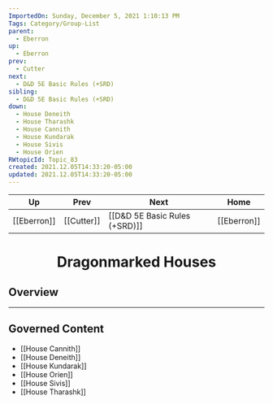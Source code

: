 ```yaml
---
ImportedOn: Sunday, December 5, 2021 1:10:13 PM
Tags: Category/Group-List
parent:
  - Eberron
up:
  - Eberron
prev:
  - Cutter
next:
  - D&D 5E Basic Rules (+SRD)
sibling:
  - D&D 5E Basic Rules (+SRD)
down:
  - House Deneith
  - House Tharashk
  - House Cannith
  - House Kundarak
  - House Sivis
  - House Orien
RWtopicId: Topic_83
created: 2021.12.05T14:33:20-05:00
updated: 2021.12.05T14:33:20-05:00
---
```


| Up | Prev | Next | Home |
|----|------|------|------|
| [[Eberron]] | [[Cutter]] | [[D&D 5E Basic Rules (+SRD)]] | [[Eberron]] |

# <center>Dragonmarked Houses</center>

## Overview


---
## Governed Content
- [[House Cannith]]
- [[House Deneith]]
- [[House Kundarak]]
- [[House Orien]]
- [[House Sivis]]
- [[House Tharashk]]
